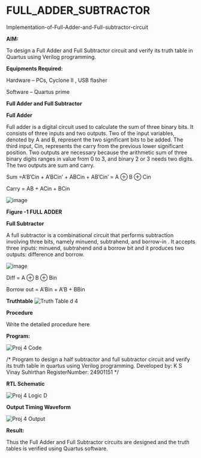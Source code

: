 # FULL_ADDER_SUBTRACTOR

Implementation-of-Full-Adder-and-Full-subtractor-circuit

**AIM:**

To design a Full Adder and Full Subtractor circuit and verify its truth table in Quartus using Verilog programming.

**Equipments Required:**

Hardware – PCs, Cyclone II , USB flasher

Software – Quartus prime

**Full Adder and Full Subtractor**

**Full Adder**

Full adder is a digital circuit used to calculate the sum of three binary bits. It consists of three inputs and two outputs. Two of the input variables, denoted by A and B, represent the two significant bits to be added. The third input, Cin, represents the carry from the previous lower significant position. Two outputs are necessary because the arithmetic sum of three binary digits ranges in value from 0 to 3, and binary 2 or 3 needs two digits. The two outputs are sum and carry.

Sum =A’B’Cin + A’BCin’ + ABCin + AB’Cin’ = A ⊕ B ⊕ Cin 

Carry = AB + ACin + BCin

![image](https://github.com/naavaneetha/FULL_ADDER_SUBTRACTOR/assets/154305477/0f30ba51-5ffb-4198-845f-18e054f675e7)

**Figure -1 FULL ADDER**

**Full Subtractor**

A full subtractor is a combinational circuit that performs subtraction involving three bits, namely minuend, subtrahend, and borrow-in . It accepts three inputs: minuend, subtrahend and a borrow bit and it produces two outputs: difference and borrow.

![image](https://github.com/naavaneetha/FULL_ADDER_SUBTRACTOR/assets/154305477/02b24f51-ab51-4304-9ad6-7b81ffc1ead5)

Diff = A ⊕ B ⊕ Bin 

Borrow out = A'Bin + A'B + BBin

**Truthtable**
![Truth Table d 4](https://github.com/user-attachments/assets/e7fef498-e5c0-4d53-8e42-e0b2054fb308)

**Procedure**

Write the detailed procedure here

**Program:**

![Proj 4 Code](https://github.com/user-attachments/assets/fd23d482-f1cc-4189-b7f9-e7f84c15e0fe)


/* Program to design a half subtractor and full subtractor circuit and verify its truth table in quartus using Verilog programming. Developed by: K S Vinay Suhirthan
RegisterNumber: 24901151
*/

**RTL Schematic**

![Proj 4 Logic D](https://github.com/user-attachments/assets/dadd15f2-be7f-4a80-bd35-973d861bc98d)

**Output Timing Waveform**

![Proj 4 Output](https://github.com/user-attachments/assets/765ae462-e1d1-4c77-8ce3-30a3ad062567)

**Result:**

Thus the Full Adder and Full Subtractor circuits are designed and the truth tables is verified using Quartus software.




